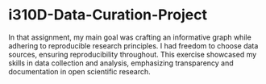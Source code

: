 # i310D-Data-Curation-Project
In that assignment, my main goal was crafting an informative graph while adhering to reproducible research principles. I had freedom to choose data sources, ensuring reproducibility throughout. This exercise showcased my skills in data collection and analysis, emphasizing transparency and documentation in open scientific research.
